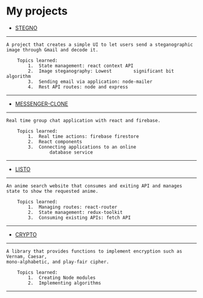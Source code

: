 # My projects 

*	[STEGNO](https://github.com/arjansunar/Stegno)
--- 
    A project that creates a simple UI to let users send a steganographic image through Gmail and decode it.

        Topics learned:
            1.	State management: react context API
            2.	Image steganography: Lowest        significant bit algorithm
            3.	Sending email via application: node-mailer
            4.	Rest API routes: node and express 
---
*	[MESSENGER-CLONE](https://github.com/arjansunar/messenger-clone)
---
    Real time group chat application with react and firebase.

        Topics learned:
            1.	Real time actions: firebase firestore
            2.	React components
            3.	Connecting applications to an online
                    database service 
---

*	[LISTO](https://github.com/arjansunar/listo)
---
    An anime search website that consumes and exiting API and manages state to show the requested anime.
        
        Topics learned: 
            1.	Managing routes: react-router 
            2.	State management: redux-toolkit
            3.	Consuming existing APIs: fetch API
---

*	[CRYPTO](https://github.com/arjansunar/crypto) 
---
    A library that provides functions to implement encryption such as Vernam, Caesar,
    mono-alphabetic, and play-fair cipher.

        Topics learned: 
            1.	Creating Node modules
            2.	Implementing algorithms 
---